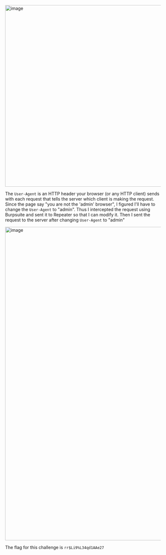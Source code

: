 <img width="1254" height="588" alt="image" src="https://github.com/user-attachments/assets/e9094933-5dc8-4535-8ff6-a0e80509ad39" />

The `User‑Agent` is an HTTP header your browser (or any HTTP client) sends with each request that tells the server which client is making the request. Since the page say "you are not the 'admin' browser", I figured I'll have to change the `User‑Agent` to "admin". Thus I intercepted the request using Burpsuite and sent it to Repeater so that I can modify it. Then I sent the request to the server after changing `User‑Agent` to "admin"

<img width="1919" height="1015" alt="image" src="https://github.com/user-attachments/assets/f66f306c-1600-469a-911d-5502c12d4f83" />

The flag for this challenge is `rr$Li9%L34qd1AAe27`

